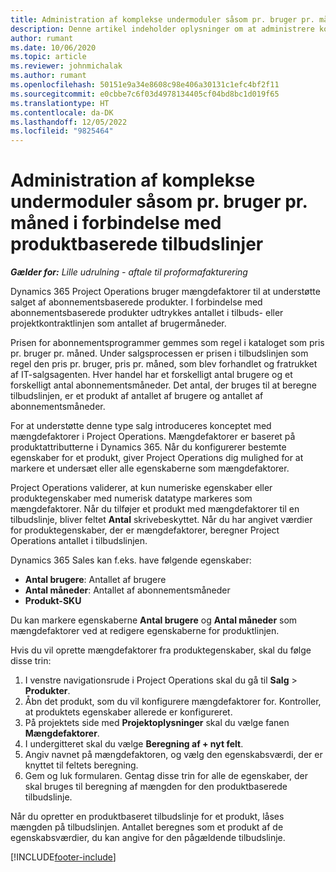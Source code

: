 ```yaml
---
title: Administration af komplekse undermoduler såsom pr. bruger pr. måned i forbindelse med produktbaserede tilbudslinjer
description: Denne artikel indeholder oplysninger om at administrere komplicerede enheder til projektbaserede tilbudslinjer.
author: rumant
ms.date: 10/06/2020
ms.topic: article
ms.reviewer: johnmichalak
ms.author: rumant
ms.openlocfilehash: 50151e9a34e8608c98e406a30131c1efc4bf2f11
ms.sourcegitcommit: e0cbbe7c6f03d4978134405cf04bd8bc1d019f65
ms.translationtype: HT
ms.contentlocale: da-DK
ms.lasthandoff: 12/05/2022
ms.locfileid: "9825464"
---
```

# <a name="managing-complex-units-such-as-per-user-per-month-for-product-based-quote-lines"></a>Administration af komplekse undermoduler såsom pr. bruger pr. måned i forbindelse med produktbaserede tilbudslinjer

_**Gælder for:** Lille udrulning - aftale til proformafakturering_

Dynamics 365 Project Operations bruger mængdefaktorer til at understøtte salget af abonnementsbaserede produkter. I forbindelse med abonnementsbaserede produkter udtrykkes antallet i tilbuds- eller projektkontraktlinjen som antallet af brugermåneder.

Prisen for abonnementsprogrammer gemmes som regel i kataloget som pris pr. bruger pr. måned. Under salgsprocessen er prisen i tilbudslinjen som regel den pris pr. bruger, pris pr. måned, som blev forhandlet og fratrukket af IT-salgsagenten. Hver handel har et forskelligt antal brugere og et forskelligt antal abonnementsmåneder. Det antal, der bruges til at beregne tilbudslinjen, er et produkt af antallet af brugere og antallet af abonnementsmåneder.

For at understøtte denne type salg introduceres konceptet med mængdefaktorer i Project Operations. Mængdefaktorer er baseret på produktattributterne i Dynamics 365. Når du konfigurerer bestemte egenskaber for et produkt, giver Project Operations dig mulighed for at markere et undersæt eller alle egenskaberne som mængdefaktorer.

Project Operations validerer, at kun numeriske egenskaber eller produktegenskaber med numerisk datatype markeres som mængdefaktorer. Når du tilføjer et produkt med mængdefaktorer til en tilbudslinje, bliver feltet **Antal** skrivebeskyttet. Når du har angivet værdier for produktegenskaber, der er mængdefaktorer, beregner Project Operations antallet i tilbudslinjen.

Dynamics 365 Sales kan f.eks. have følgende egenskaber:

- **Antal brugere**: Antallet af brugere
- **Antal måneder**: Antallet af abonnementsmåneder
- **Produkt-SKU**

Du kan markere egenskaberne **Antal brugere** og **Antal måneder** som mængdefaktorer ved at redigere egenskaberne for produktlinjen.

Hvis du vil oprette mængdefaktorer fra produktegenskaber, skal du følge disse trin:

1. I venstre navigationsrude i Project Operations skal du gå til **Salg** > **Produkter**.
2. Åbn det produkt, som du vil konfigurere mængdefaktorer for. Kontroller, at produktets egenskaber allerede er konfigureret.
3. På projektets side med **Projektoplysninger** skal du vælge fanen **Mængdefaktorer**.
4. I undergitteret skal du vælge **Beregning af + nyt felt**.
5. Angiv navnet på mængdefaktoren, og vælg den egenskabsværdi, der er knyttet til feltets beregning.
6. Gem og luk formularen. Gentag disse trin for alle de egenskaber, der skal bruges til beregning af mængden for den produktbaserede tilbudslinje.

Når du opretter en produktbaseret tilbudslinje for et produkt, låses mængden på tilbudslinjen. Antallet beregnes som et produkt af de egenskabsværdier, du kan angive for den pågældende tilbudslinje.


[!INCLUDE[footer-include](../../includes/footer-banner.md)]
